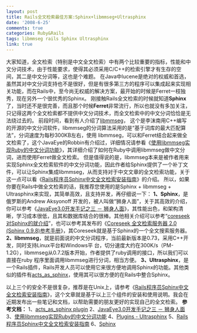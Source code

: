 ```yaml
---
layout: post
title: Rails全文检索最佳方案:Sphinx+libmmseg+Ultrasphinx
date: '2008-6-25'
comments: true
categories: Ruby&Rails
tags: libmmseg rails Sphinx Ultrasphinx
link: true
---
```

大家知道，全文检索（特别是中文全文检索）中有两个比较重要的指标，性能和中文分词技术，由于性能要求，使得其必须采用C/C++的检索引擎才有生存的空间，其二是中文分词等，这也是个难题。
在Java中lucene是绝对的权威和首选，虽然其对中文分词支持也不是很好，但是有很多第三方的程序可以集成起来实现相关功能，而在Rails中，至今尚无权威的解决方案，最开始的时候是Ferret一枝独秀，现在另外一个很优秀的Sphinx。
刚接触Rails全文检索的时候就知道<strong>Sphinx</strong>了，当时还不是很完善，而且那个时候<strong>Ferret</strong>非常流行，所以也就没有多加关注，只记得这两个全文检索都不提供中文分词技术，而全文检索中的中文分词恰恰是无法绕过去的。
前段时间，看到有人介绍了<a href="http://www.coreseek.cn/opensource/mmseg/" target="_blank">libmmseg</a>， 这个是李沫南用C++编写的开源的中文分词软件，libmmseg的分词算法采用的是“基于词库的最大匹配算法”，分词速度为每秒300KB左右，使用 libmmseg，可以和Ferret结合起来做全文检索了，这个JavaEye的Robbin有介绍过，详细情况请参看《<a href="http://www.javaeye.com/topic/196451">使用libmmseg实现Ruby的中文分词功能</a>》，其详细介绍了如何在Ruby中调用libmmseg做中文分词，进而使用Ferret做全文检索。
但是值得说的是，libmmseg本来是被作者用来实现Sphinx全文检索软件的中文分词功能，因此作者给Sphinx提供了一个补丁文件，可以让Sphinx集成libmmseg，从而支持对于中文文章的全文检索功能，关于这一点可以看《<a href="http://www.coreseek.com/forum/index.php?action=vthread&amp;forum=2&amp;topic=17">Rails程序员Sphinx中文全文检索安装指南</a>》的介绍。
所以，如果你要在Rails中做全文检索的话，我推荐您使用的是Sphinx + libmmseg + Ultrasphinx来实现，其简单高效，且支持并发，再仔细说一下：
<strong>1、Sphinx</strong>，是俄罗斯的Andrew Aksyonoff 开发的，被人叫做“狮身人面”，关于其高效的介绍，你可以参考《<a href="http://www.javaeye.com/topic/122696">JavaEye3.0开发手记之三 － 狮身人面</a>》，其性能出色，和架构清晰，学习成本很低，且其和数据库结合的很棒。其他相关介绍可以参考“<a href="http://www.coreseek.cn/index.php?page=Sphinx">coreseek对Sphinx的就介绍</a>”，也可以参考其发布的《<a href="http://www.coreseek.com/uploads/pdf/sphinx_doc_zhcn_0.9.pdf">Coreseek 全文检索服务器 2.0 (Sphinx 0.9.8)参考手册</a>》，其Coreseek就是基于Sphinx的一个全文搜索服务器。
<strong>2、libmmseg</strong>，就是前面说的中文分词程序，当前最新版本是0.73，采用C++开发，同时支持Linux平台和Windows平 台，切分速度大约在300K/s（PM-1.2G），libmmseg从0.7.2版本开始，作者提供了ruby调用的接口，所以我们可以直接在ruby 程序里面调用libmmseg进行分词，相当方便。
<strong>3、Ultrasphinx</strong>，是一个Rails插件，Rails开发人员可以使用它来很方便地调用Sphinx的功能。其他类似的插件有<a href="http://www.datanoise.com/articles/2007/3/23/acts_as_sphinx-plugin">acts_as_sphinx</a>，使用其可以很方便的在Rails中整合Sphinx。

以上三个的安全不是很复杂，推荐是在Unix上，请参考《<a href="http://www.coreseek.com/forum/index.php?action=vthread&amp;forum=2&amp;topic=17">Rails程序员Sphinx中文全文检索安装指南</a>》，这个文章就是基于以上三个组件的安装和使用说明。我会在近期发布出一些笔记和文档，以帮助需要的朋友更好的实现自己的全文检索。
<strong>
参考文档：</strong>
1、<a href="http://www.datanoise.com/articles/2007/3/23/acts_as_sphinx-plugin">acts_as_sphinx plugin</a>
2、<a href="http://www.javaeye.com/topic/122696">JavaEye3.0开发手记之三 － 狮身人面</a>
3、<a href="http://www.javaeye.com/topic/196451">使用libmmseg实现Ruby的中文分词功能</a>
4、<a href="http://agilewebdevelopment.com/plugins/ultrasphinx">Plugins - Ultrasphinx</a>
5、<a href="http://www.coreseek.com/forum/index.php?action=vthread&amp;forum=2&amp;topic=17">Rails程序员Sphinx中文全文检索安装指南</a>
6、<a href="http://www.sphinxsearch.com/downloads.html">Sphinx</a>
